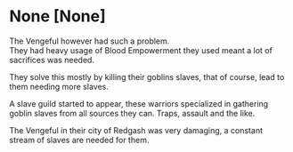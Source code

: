 # None [None]

The Vengeful however had such a problem.  
They had heavy usage of Blood Empowerment they used meant a lot of sacrifices was needed.

They solve this mostly by killing their goblins slaves, that of course, lead to them needing more slaves.

A slave guild started to appear, these warriors specialized in gathering goblin slaves from all sources they can. Traps, assault and the like.

The Vengeful in their city of Redgash was very damaging, a constant stream of slaves are needed for them.

